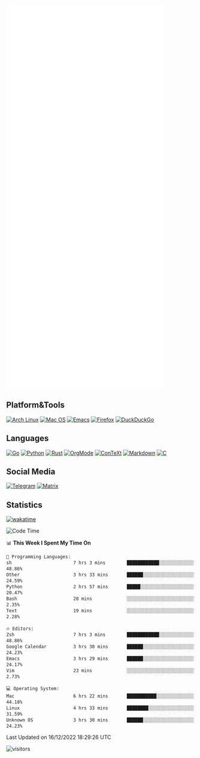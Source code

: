 ![Metrics](https://github.com/SteamedFish/SteamedFish/blob/master/github-metrics.svg)

## Platform&Tools

[![Arch Linux](https://img.shields.io/badge/ArchLinux-1793D1?logo=arch-linux&logoColor=fff&style=flat-square)](https://archlinux.org/)
[![Mac OS](https://img.shields.io/badge/MacOS-000000?style=flat-square&logo=macos&logoColor=F0F0F0)](https://www.apple.com/macos/)
[![Emacs](https://img.shields.io/badge/Emacs-%237F5AB6.svg?&style=flat-square&logo=gnu-emacs&logoColor=white)](https://www.gnu.org/software/emacs/)
[![Firefox](https://img.shields.io/badge/Firefox-FF7139?style=flat-square&logo=Firefox-Browser&logoColor=white)](https://firefox.com/)
[![DuckDuckGo](https://img.shields.io/badge/DuckDuckGo-DE5833?style=flat-square&logo=DuckDuckGo&logoColor=white)](https://duckduckgo.com/)

## Languages

[![Go](https://img.shields.io/badge/Golang-%2300ADD8.svg?style=flat-square&logo=go&logoColor=white)](https://golang.org/)
[![Python](https://img.shields.io/badge/Python-3670A0?style=flat-square&logo=python&logoColor=ffdd54)](https://www.python.org/)
[![Rust](https://img.shields.io/badge/Rust-%23000000.svg?style=flat-square&logo=rust&logoColor=white)](https://www.rust-lang.org/)
[![OrgMode](https://img.shields.io/badge/OrgMode-%23000000.svg?style=flat-square&logo=org&logoColor=white)](https://orgmode.org/)
[![ConTeXt](https://img.shields.io/badge/ConTeXt-%23008080.svg?style=flat-square&logo=latex&logoColor=white)](https://contextgarden.net/)
[![Markdown](https://img.shields.io/badge/MarkDown-%23000000.svg?style=flat-square&logo=markdown&logoColor=white)](https://daringfireball.net/projects/markdown/)
[![C](https://img.shields.io/badge/C-%2300599C.svg?style=flat-square&logo=c&logoColor=white)](https://www.iso.org/standard/74528.html)

## Social Media
[![Telegram](https://img.shields.io/badge/SteamedFish-2CA5E0?style=social&logo=telegram&logoColor=white)](https://t.me/SteamedFish)
[![Matrix](https://img.shields.io/badge/SteamedFish-2CA5E0?style=social&logo=matrix&logoColor=black)](https://matrix.to/#/@i:steamedfish.org)

## Statistics
[![wakatime](https://wakatime.com/badge/user/168280d6-fcf2-4b4f-ad3a-dc4612f35b38.svg)](https://wakatime.com/@168280d6-fcf2-4b4f-ad3a-dc4612f35b38)

<!--START_SECTION:waka-->
![Code Time](http://img.shields.io/badge/Code%20Time-2%2C219%20hrs%2041%20mins-blue)

📊 **This Week I Spent My Time On** 

```text
💬 Programming Languages: 
sh                       7 hrs 3 mins        ████████████░░░░░░░░░░░░░   48.86% 
Other                    3 hrs 33 mins       ██████░░░░░░░░░░░░░░░░░░░   24.59% 
Python                   2 hrs 57 mins       █████░░░░░░░░░░░░░░░░░░░░   20.47% 
Bash                     20 mins             ░░░░░░░░░░░░░░░░░░░░░░░░░   2.35% 
Text                     19 mins             ░░░░░░░░░░░░░░░░░░░░░░░░░   2.28%

🔥 Editors: 
Zsh                      7 hrs 3 mins        ████████████░░░░░░░░░░░░░   48.86% 
Google Calendar          3 hrs 30 mins       ██████░░░░░░░░░░░░░░░░░░░   24.23% 
Emacs                    3 hrs 29 mins       ██████░░░░░░░░░░░░░░░░░░░   24.17% 
Vim                      23 mins             ░░░░░░░░░░░░░░░░░░░░░░░░░   2.73%

💻 Operating System: 
Mac                      6 hrs 22 mins       ███████████░░░░░░░░░░░░░░   44.18% 
Linux                    4 hrs 33 mins       ████████░░░░░░░░░░░░░░░░░   31.59% 
Unknown OS               3 hrs 30 mins       ██████░░░░░░░░░░░░░░░░░░░   24.23%

```


 Last Updated on 16/12/2022 18:29:26 UTC
<!--END_SECTION:waka-->

![visitors](https://visitor-badge.laobi.icu/badge?page_id=SteamedFish.SteamedFish)
